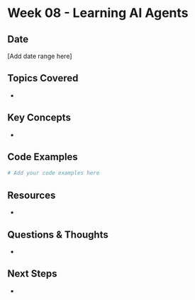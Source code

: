 # Week 08 - Learning AI Agents

## Date
[Add date range here]

## Topics Covered
- 

## Key Concepts
- 

## Code Examples
```python
# Add your code examples here
```

## Resources
- 

## Questions & Thoughts
- 

## Next Steps
- 
